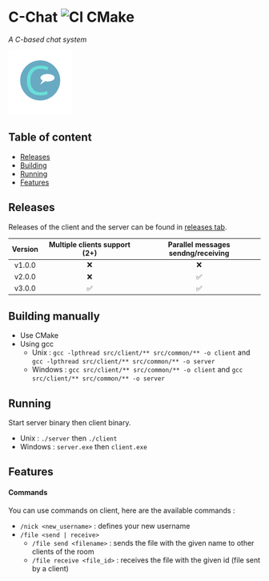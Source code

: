 # C-Chat ![CI CMake](https://github.com/BrokenSwing/C-Chat/workflows/CI%20CMake/badge.svg)

*A C-based chat system*

![](assets/logo-128x128.png)

## Table of content

* [Releases](#releases)
* [Building](#building-manually)
* [Running](#running)
* [Features](#features)

## Releases

Releases of the client and the server can be found in [releases tab](https://github.com/BrokenSwing/C-Chat/releases).

| Version | Multiple clients support (2+) | Parallel messages sendng/receiving |
|:-------:|:-----------------------------:|:----------------------------------:|
| v1.0.0  |   :x:                         |       :x:                          |
| v2.0.0  |   :x:                         | :white_check_mark:                 |
| v3.0.0  |   :white_check_mark:          |  :white_check_mark:                |

## Building manually

* Use CMake
* Using gcc
    * Unix : `gcc -lpthread src/client/** src/common/** -o client` and `gcc -lpthread src/client/** src/common/** -o server`
    * Windows : `gcc src/client/** src/common/** -o client` and `gcc src/client/** src/common/** -o server`
    
## Running

Start server binary then client binary.
* Unix : `./server` then `./client`
* Windows : `server.exe` then `client.exe`

## Features

#### Commands

You can use commands on client, here are the available commands :
* `/nick <new_username>` : defines your new username
* `/file <send | receive>`
    * `/file send <filename>` : sends the file with the given name to other clients of the room
    * `/file receive <file_id>` : receives the file with the given id (file sent by a client)